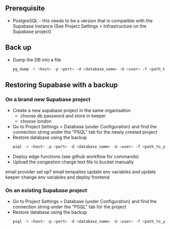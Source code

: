## Prerequisite
- PostgreSQL - this needs to be a version that is compatible with the Supabase instance (See Project Settings > Infrastructure on the Supabase project)

## Back up
- Dump the DB into a file 
  ```bash
  pg_dump -h <host> -p <port> -d <database_name> -U <user> -f <path_to_your_file>.sql --clean
  ```

## Restoring Supabase with a backup

### On a brand new Supabase project
- Create a new supabase project in the same organisation 
  - choose db password and store in keeper 
  - choose london  
- Go to Project Settings > Database (under Configuration) and find the connection string under the "PSQL" tab for the newly created project
- Restore database using the backup
  ```bash
  psql -h <host> -p <port> -d <database_name> -U <user> -f <path_to_your_file>.sql
  ```
- Deploy edge functions (see github workflow for commands)
- Upload the congestion charge text file to bucket manually

email provider set up?
email tempaltes
update env variables and update keeper
change env variables and deploy frontend


### On an existing Supabase project
- Go to Project Settings > Database (under Configuration) and find the connection string under the "PSQL" tab for the project
- Restore database using the backup
  ```bash
  psql -h <host> -p <port> -d <database_name> -U <user> -f <path_to_your_file>.sql
  ```

